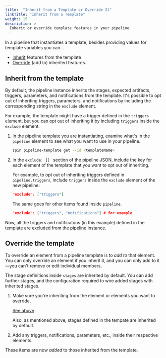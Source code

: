 ```yaml
---
title:  "Inherit from a Template or Override It"
linkTitle: "Inherit from a Template"
weight: 15
description: >
  Inherit or override template features in your pipeline
---
```


In a pipeline that instantiates a template, besides providing values for
template variables you can...

* [Inherit](#inherit-from-the-template) features from the template
* [Override](#override-the-template) (add to) inherited features.

## Inherit from the template

By default, the pipeline instance inherits the stages, expected artifacts, triggers, parameters, and notifications from the template.
It's possible to opt out of inheriting triggers, parameters, and notifications by including the corresponding string in the `exclude` element.

For example, the template might have a trigger defined in the `triggers` element, but you can opt out of inheriting it by including `triggers` inside the `exclude` element.

1. In the pipeline template you are instantiating, examine what's in the
`pipeline` element to see what you want to use in your pipeline.

   ```bash
   spin pipeline-template get --id <templateName>
   ```

1. In the `exclude: [] ` section of the pipeline JSON, include the key for
each element of the template that you want to opt out of inheriting.

   For example, to opt out of inheriting triggers defined in `pipeline.triggers`, include
   `triggers` inside the `exclude` element of the new pipeline:

   ```json
   "exclude": ["triggers"]
   ```

   The same goes for other items found inside `pipeline`.

   ```json
   "exclude": ["triggers", "notifications"] # for example
   ```   

Now, all the triggers and notificatons (in this example) defined in the template are excluded from the pipeline instance.

## Override the template

To override an element from a pipeline template is to *add to* that element.
You can only override an element if you inherit it, and you can only add to
it&mdash;you can't remove or edit individual members.

The stage definitions inside `stages` are inherited by default. You can add
further stages, and the configuration required to wire added stages with
inherited stages.

1. Make sure you're inheriting from the element or elements you want to
override.

   [See above](#inherit-from-the-template)

   Also, as mentioned above, stages defined in the tempate are inherited by
   default.

1. Add any triggers, notifications, parameters, etc., inside their respective elements.

These items are now *added* to those inherited from the template.